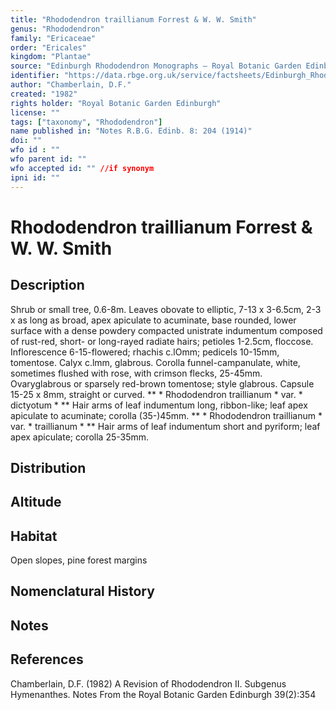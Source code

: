 ```yaml
---
title: "Rhododendron traillianum Forrest & W. W. Smith"
genus: "Rhododendron"
family: "Ericaceae"
order: "Ericales"
kingdom: "Plantae"
source: "Edinburgh Rhododendron Monographs – Royal Botanic Garden Edinburgh"
identifier: "https://data.rbge.org.uk/service/factsheets/Edinburgh_Rhododendron_Monographs.xhtml"
author: "Chamberlain, D.F."
created: "1982"
rights holder: "Royal Botanic Garden Edinburgh"
license: ""
tags: ["taxonomy", "Rhododendron"]
name published in: "Notes R.B.G. Edinb. 8: 204 (1914)"
doi: ""
wfo id : ""
wfo parent id: ""
wfo accepted id: "" //if synonym                      
ipni id: ""
---
```


                       

# Rhododendron traillianum Forrest & W. W. Smith

## Description
Shrub or small tree, 0.6-8m. Leaves obovate to elliptic, 7-13 x 3-6.5cm, 2-3 x as long as broad, apex apiculate to acuminate, base rounded, lower surface with a dense powdery compacted unistrate indumentum composed of rust-red, short- or long-rayed radiate hairs; petioles 1-2.5cm, floccose. Inflorescence 6-15-flowered; rhachis c.lOmm; pedicels 10-15mm, tomentose. Calyx c.lmm, glabrous. Corolla funnel-campanulate, white, sometimes flushed with rose, with crimson flecks, 25-45mm. Ovaryglabrous or sparsely red-brown tomentose; style glabrous. Capsule 15-25 x 8mm, straight or curved. ** * Rhododendron traillianum * var. * dictyotum * ** Hair arms of leaf indumentum long, ribbon-like; leaf apex apiculate to acuminate; corolla (35-)45mm. ** * Rhododendron traillianum * var. * traillianum * ** Hair arms of leaf indumentum short and pyriform; leaf apex apiculate; corolla 25-35mm.

## Distribution


## Altitude


## Habitat
Open slopes, pine forest margins

## Nomenclatural History

                       
## Notes


## References

Chamberlain, D.F. (1982) A Revision of Rhododendron II. Subgenus Hymenanthes. Notes From the Royal Botanic Garden Edinburgh 39(2):354
